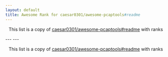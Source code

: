 ```yaml
---
layout: default
title: Awesome Rank for caesar0301/awesome-pcaptools#readme
---
```


<p align="center">
	This list is a copy of <a href="https://github.com/caesar0301/awesome-pcaptools#readme">caesar0301/awesome-pcaptools#readme</a> with ranks
</p>
---
---
<p align="center">
	This list is a copy of <a href="https://github.com/caesar0301/awesome-pcaptools#readme">caesar0301/awesome-pcaptools#readme</a> with ranks
</p>

